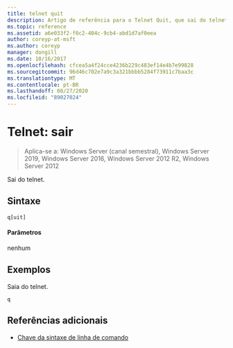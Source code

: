 ```yaml
---
title: telnet quit
description: Artigo de referência para o Telnet Quit, que sai do telnet.
ms.topic: reference
ms.assetid: a6e033f2-f0c2-404c-9cb4-abd1d7af0eea
author: coreyp-at-msft
ms.author: coreyp
manager: dongill
ms.date: 10/16/2017
ms.openlocfilehash: cfcea5a4f24cce4236b229c483ef14e4b7e99828
ms.sourcegitcommit: 96d46c702e7a9c3a321bbbb5284f73911c7baa3c
ms.translationtype: MT
ms.contentlocale: pt-BR
ms.lasthandoff: 08/27/2020
ms.locfileid: "89027024"
---
```

# <a name="telnet-quit"></a>Telnet: sair

> Aplica-se a: Windows Server (canal semestral), Windows Server 2019, Windows Server 2016, Windows Server 2012 R2, Windows Server 2012

Sai do telnet.

## <a name="syntax"></a>Sintaxe
```
q[uit]
```
#### <a name="parameters"></a>Parâmetros
nenhum
## <a name="examples"></a>Exemplos
Saia do telnet.
```
q
```
## <a name="additional-references"></a>Referências adicionais
- [Chave da sintaxe de linha de comando](command-line-syntax-key.md)
